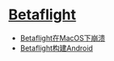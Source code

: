 # [Betaflight](https://github.com/betaflight/betaflight-configurator)

* [Betaflight在MacOS下崩溃](./在MacOS下崩溃.md)
* [Betaflight构建Android](./从源码构建AndroidApk.md)